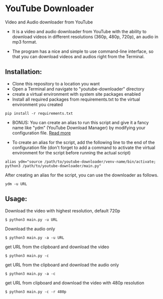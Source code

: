 # YouTube Downloader
Video and Audio downloader from YouTube

- It is a video and audio downloader from YouTube with the ability to download videos in different resolutions (360p, 480p, 720p), an audio in mp3 format.

- The program has a nice and simple to use command-line interface, so that you can download videos and audios right from the Terminal.

## Installation:
- Clone this repository to a location you want
- Open a Terminal and navigate to "youtube-downloader" directory
- create a virtual environment with system site packages enabled
- Install all required packages from requirements.txt to the virtual environment you created
```
pip install -r requirements.txt
```


- BONUS: You can create an alias to run this script and give it a fancy name like "ydm" (YouTube Download Manager) by modifying your configuration file. <a href="https://askubuntu.com/questions/17536/how-do-i-create-a-permanent-bash-alias"> Read more </a>

- To create an alias for the script, add the following line to the end of the configuration file (don't forget to add a command to activate the virtual environment for the script before running the actual script)
```
alias ydm="source /path/to/youtube-downloader/venv-name/bin/activate; python3 /path/to/youtube-downloader/main.py"
```
After creating an alias for the script, you can use the downloader as follows. 
```
ydm -u URL
```


## Usage:
Download the video with highest resolution, default 720p
```
$ python3 main.py -u URL
```
Download the audio only
```
$ python3 main.py -a -u URL
```
get URL from the clipboard and download the video
```
$ python3 main.py -c
```
get URL from the clipboard and download the audio only
```
$ python3 main.py -a -c
```
get URL from clipboard and download the video with 480p resolution
```
$ python3 main.py -c -r 480p
```